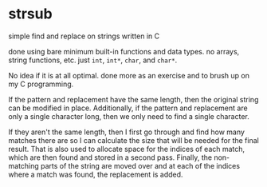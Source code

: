 # strsub
simple find and replace on strings written in C

done using bare minimum built-in functions and data types. no arrays, string functions, etc.
just `int`, `int*`, `char`, and `char*`.

No idea if it is at all optimal. done more as an exercise and to brush up on my C programming.

If the pattern and replacement have the same length, then the original string can be modified in place.
Additionally, if the pattern and replacement are only a single character long, then we only need to find a single character.

If they aren't the same length, then I first go through and find how many matches there are so I can calculate the size
that will be needed for the final result.
That is also used to allocate space for the indices of each match, which are then found and stored in a second pass.
Finally, the non-matching parts of the string are moved over and at each of the indices where a match was found, the replacement is added.

